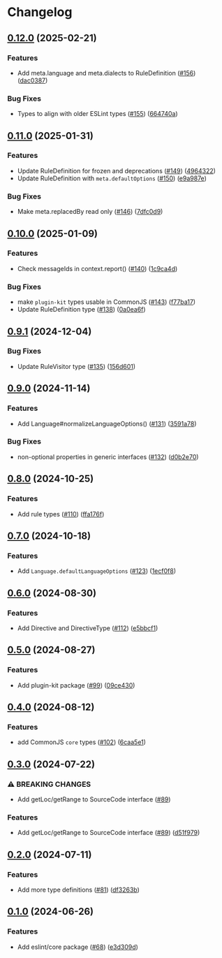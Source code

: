 # Changelog

## [0.12.0](https://github.com/eslint/rewrite/compare/core-v0.11.0...core-v0.12.0) (2025-02-21)


### Features

* Add meta.language and meta.dialects to RuleDefinition ([#156](https://github.com/eslint/rewrite/issues/156)) ([dac0387](https://github.com/eslint/rewrite/commit/dac0387fc3dd7e74811ae045ab782c70366bb14c))


### Bug Fixes

* Types to align with older ESLint types ([#155](https://github.com/eslint/rewrite/issues/155)) ([664740a](https://github.com/eslint/rewrite/commit/664740a8d4a93bee896cec3a661bf2072e893e24))

## [0.11.0](https://github.com/eslint/rewrite/compare/core-v0.10.0...core-v0.11.0) (2025-01-31)


### Features

* Update RuleDefinition for frozen and deprecations ([#149](https://github.com/eslint/rewrite/issues/149)) ([4964322](https://github.com/eslint/rewrite/commit/49643228d230f2d0edce6d2a310ccf3131b72d89))
* Update RuleDefinition with `meta.defaultOptions` ([#150](https://github.com/eslint/rewrite/issues/150)) ([e9a987e](https://github.com/eslint/rewrite/commit/e9a987e8d92a6383e9782332e515aa2a719a18af))


### Bug Fixes

* Make meta.replacedBy read only ([#146](https://github.com/eslint/rewrite/issues/146)) ([7dfc0d9](https://github.com/eslint/rewrite/commit/7dfc0d92e617108c0e9493f09db3f86919e02fd1))

## [0.10.0](https://github.com/eslint/rewrite/compare/core-v0.9.1...core-v0.10.0) (2025-01-09)


### Features

* Check messageIds in context.report() ([#140](https://github.com/eslint/rewrite/issues/140)) ([1c9ca4d](https://github.com/eslint/rewrite/commit/1c9ca4d0a4726218948a92ebc2e8be7a13d224d4))


### Bug Fixes

* make `plugin-kit` types usable in CommonJS ([#143](https://github.com/eslint/rewrite/issues/143)) ([f77ba17](https://github.com/eslint/rewrite/commit/f77ba177d4e4c5d2ed828cfd9a5149df2ccb3a7f))
* Update RuleDefinition type ([#138](https://github.com/eslint/rewrite/issues/138)) ([0a0ea6f](https://github.com/eslint/rewrite/commit/0a0ea6fbac827b354ee18f5b10eefad2bc0794f7))

## [0.9.1](https://github.com/eslint/rewrite/compare/core-v0.9.0...core-v0.9.1) (2024-12-04)


### Bug Fixes

* Update RuleVisitor type ([#135](https://github.com/eslint/rewrite/issues/135)) ([156d601](https://github.com/eslint/rewrite/commit/156d601181deb362a2864c4d47d4e3da8609500b))

## [0.9.0](https://github.com/eslint/rewrite/compare/core-v0.8.0...core-v0.9.0) (2024-11-14)


### Features

* Add Language#normalizeLanguageOptions() ([#131](https://github.com/eslint/rewrite/issues/131)) ([3591a78](https://github.com/eslint/rewrite/commit/3591a7805a060cb130d40d61f200431b782431d8))


### Bug Fixes

* non-optional properties in generic interfaces ([#132](https://github.com/eslint/rewrite/issues/132)) ([d0b2e70](https://github.com/eslint/rewrite/commit/d0b2e705c49709cfb92a9110c65cd628c91aaa29))

## [0.8.0](https://github.com/eslint/rewrite/compare/core-v0.7.0...core-v0.8.0) (2024-10-25)


### Features

* Add rule types ([#110](https://github.com/eslint/rewrite/issues/110)) ([ffa176f](https://github.com/eslint/rewrite/commit/ffa176f0c80c14c8ba088d2ba359af4b2805c4f5))

## [0.7.0](https://github.com/eslint/rewrite/compare/core-v0.6.0...core-v0.7.0) (2024-10-18)


### Features

* Add `Language.defaultLanguageOptions` ([#123](https://github.com/eslint/rewrite/issues/123)) ([1ecf0f8](https://github.com/eslint/rewrite/commit/1ecf0f88808a7629e06e949dea8eb1ec4fd2f472))

## [0.6.0](https://github.com/eslint/rewrite/compare/core-v0.5.0...core-v0.6.0) (2024-08-30)


### Features

* Add Directive and DirectiveType ([#112](https://github.com/eslint/rewrite/issues/112)) ([e5bbcf1](https://github.com/eslint/rewrite/commit/e5bbcf148874be07d5667f34ed395faaf8c72972))

## [0.5.0](https://github.com/eslint/rewrite/compare/core-v0.4.0...core-v0.5.0) (2024-08-27)


### Features

* Add plugin-kit package ([#99](https://github.com/eslint/rewrite/issues/99)) ([09ce430](https://github.com/eslint/rewrite/commit/09ce43073760b69a3bcca89f99793549cd566bf6))

## [0.4.0](https://github.com/eslint/rewrite/compare/core-v0.3.0...core-v0.4.0) (2024-08-12)


### Features

* add CommonJS `core` types ([#102](https://github.com/eslint/rewrite/issues/102)) ([6caa5e1](https://github.com/eslint/rewrite/commit/6caa5e1408d94387277abc65ff2b6d6b1d005488))

## [0.3.0](https://github.com/eslint/rewrite/compare/core-v0.2.0...core-v0.3.0) (2024-07-22)


### ⚠ BREAKING CHANGES

* Add getLoc/getRange to SourceCode interface ([#89](https://github.com/eslint/rewrite/issues/89))

### Features

* Add getLoc/getRange to SourceCode interface ([#89](https://github.com/eslint/rewrite/issues/89)) ([d51f979](https://github.com/eslint/rewrite/commit/d51f9791aecd9aa80136a0926e57549df9e25ab3))

## [0.2.0](https://github.com/eslint/rewrite/compare/core-v0.1.0...core-v0.2.0) (2024-07-11)


### Features

* Add more type definitions ([#81](https://github.com/eslint/rewrite/issues/81)) ([df3263b](https://github.com/eslint/rewrite/commit/df3263b336b663b22be32bf0c499a70b378b5021))

## [0.1.0](https://github.com/eslint/rewrite/compare/core-v0.0.1...core-v0.1.0) (2024-06-26)


### Features

* Add eslint/core package ([#68](https://github.com/eslint/rewrite/issues/68)) ([e3d309d](https://github.com/eslint/rewrite/commit/e3d309d93fefe4e10f40568e89f380159c7f63d3))
